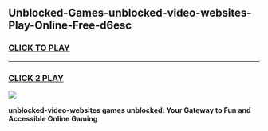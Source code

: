 
## Unblocked-Games-unblocked-video-websites-Play-Online-Free-d6esc
<h3>
<a href="https://premium76.site?title=unblocked-video-websites&ref=26A">CLICK TO PLAY</a></h3>
<hr>

<h3>
<a href="https://premium76.site?title=unblocked-video-websites&ref=26A">CLICK 2 PLAY</a>
  
</h3>

<a href="https://premium76.site?title=unblocked-video-websites&ref=26A"><img src="https://clearcache.store/games.png"></a>


**unblocked-video-websites games unblocked: Your Gateway to Fun and Accessible Online Gaming**
